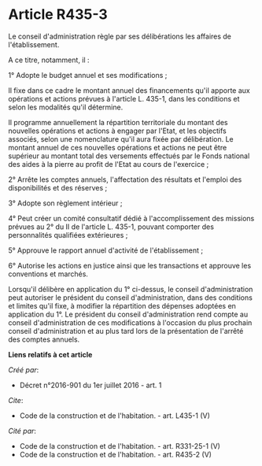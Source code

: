 # Article R435-3

Le conseil d'administration règle par ses délibérations les affaires de l'établissement. 

A ce titre, notamment, il : 

1° Adopte le budget annuel et ses modifications ; 

Il fixe dans ce cadre le montant annuel des financements qu'il apporte aux opérations et actions prévues à l'article L.
435-1, dans les conditions et selon les modalités qu'il détermine. 

Il programme annuellement la répartition territoriale du montant des nouvelles opérations et actions à engager par l'Etat, et
les objectifs associés, selon une nomenclature qu'il aura fixée par délibération. Le montant annuel de ces nouvelles
opérations et actions ne peut être supérieur au montant total des versements effectués par le Fonds national des aides à la
pierre au profit de l'Etat au cours de l'exercice ; 

2° Arrête les comptes annuels, l'affectation des résultats et l'emploi des disponibilités et des réserves ; 

3° Adopte son règlement intérieur ; 

4° Peut créer un comité consultatif dédié à l'accomplissement des missions prévues au 2° du II de l'article L. 435-1, pouvant
comporter des personnalités qualifiées extérieures ; 

5° Approuve le rapport annuel d'activité de l'établissement ; 

6° Autorise les actions en justice ainsi que les transactions et approuve les conventions et marchés. 

Lorsqu'il délibère en application du 1° ci-dessus, le conseil d'administration peut autoriser le président du conseil
d'administration, dans des conditions et limites qu'il fixe, à modifier la répartition des dépenses adoptées en application
du 1°. Le président du conseil d'administration rend compte au conseil d'administration de ces modifications à l'occasion du
plus prochain conseil d'administration et au plus tard lors de la présentation de l'arrêté des comptes annuels.

**Liens relatifs à cet article**

_Créé par_:

  - Décret n°2016-901 du 1er juillet 2016 - art. 1

_Cite_:

  - Code de la construction et de l'habitation. - art. L435-1 (V)

_Cité par_:

  - Code de la construction et de l'habitation. - art. R331-25-1 (V)
  - Code de la construction et de l'habitation. - art. R435-2 (V)
